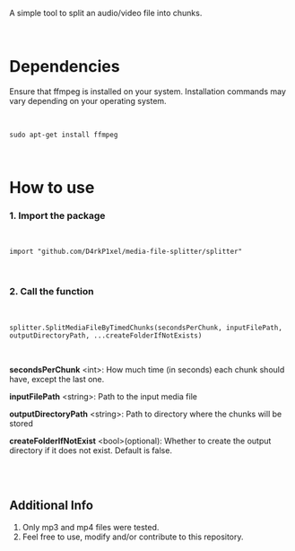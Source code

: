A simple tool to split an audio/video file into chunks.

<br/>

# Dependencies
Ensure that ffmpeg is installed on your system. Installation commands may vary depending on your operating system.

<br/>

`sudo apt-get install ffmpeg`

<br/>

# How to use
### 1. Import the package

<br/>

`import "github.com/D4rkP1xel/media-file-splitter/splitter"`

<br/>


### 2. Call the function

<br/>
   
`splitter.SplitMediaFileByTimedChunks(secondsPerChunk, inputFilePath, outputDirectoryPath, ...createFolderIfNotExists)`

<br/>

**secondsPerChunk** \<int>: How much time (in seconds) each chunk should have, except the last one.

**inputFilePath** \<string>: Path to the input media file

**outputDirectoryPath** \<string>: Path to directory where the chunks will be stored

**createFolderIfNotExist** \<bool>(optional): Whether to create the output directory if it does not exist. Default is false.

<br/>

<br/>

## Additional Info

1. Only mp3 and mp4 files were tested.
2. Feel free to use, modify and/or contribute to this repository.
